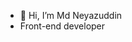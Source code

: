 - 👋 Hi, I’m Md Neyazuddin
-  Front-end developer

 

<!---
amandasilva123/amandasilva123 is a ✨ special ✨ repository because its `README.md` (this file) appears on your GitHub profile.
You can click the Preview link to take a look at your changes.
--->
